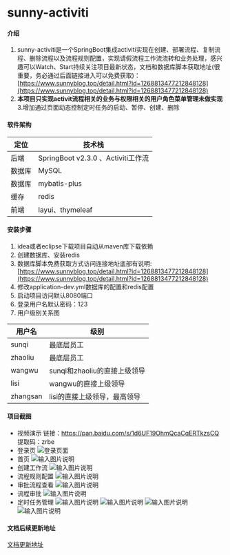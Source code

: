 # sunny-activiti

#### 介绍
1.  sunny-activiti是一个SpringBoot集成activiti实现在创建、部署流程、复制流程、删除流程以及流程规则配置，实现请假流程工作流流转和业务处理，感兴趣可以Watch、Start持续关注项目最新状态，文档和数据库脚本获取地址(很重要，务必通过后面链接进入可以免费获取)：[https://www.sunnyblog.top/detail.html?id=1268813477212848128](https://www.sunnyblog.top/detail.html?id=1268813477212848128)
2.  **本项目只实现activit流程相关的业务与权限相关的用户角色菜单管理未做实现**
3.增加通过页面动态控制定时任务的启动、暂停、创建、删除

#### 软件架构
| 定位  | 技术栈               |
|-----|-------------------|
| 后端  | SpringBoot v2.3.0 、Activiti工作流|
| 数据库 | MySQL             |
| 数据库 | mybatis-plus      |
| 缓存 | redis      |
| 前端| layui、thymeleaf|



#### 安装步骤

1.  idea或者eclipse下载项目自动从maven库下载依赖
2.  创建数据库、安装redis
3.  数据库脚本免费获取方式访问连接地址底部有说明: [https://www.sunnyblog.top/detail.html?id=1268813477212848128](https://www.sunnyblog.top/detail.html?id=1268813477212848128)
3.  修改application-dev.yml数据库的配置和redis配置
4. 启动项目访问默认8080端口
5. 登录用户名默认密码：123
6. 用户级别关系图

| 用户名  | 级别               |
|-----|-------------------|
| sunqi  | 最底层员工|
| zhaoliu | 最底层员工             |
| wangwu | sunqi和zhaoliu的直接上级领导      |
| lisi | wangwu的直接上级领导      |
| zhangsan| lisi的直接上级领导，最高领导|

#### 项目截图
- 视频演示
链接：https://pan.baidu.com/s/1d6UF19OhmQcaCqERTkzsCQ
提取码：zrbe
- 登录页
![登录页面](https://images.gitee.com/uploads/images/2020/0605/171237_7c3597aa_806588.png "屏幕截图.png")
- 首页
![输入图片说明](https://images.gitee.com/uploads/images/2020/0605/171322_ae275f60_806588.png "屏幕截图.png")
- 创建工作流
![输入图片说明](https://images.gitee.com/uploads/images/2020/0605/171353_f8230e44_806588.png "屏幕截图.png")
- 流程规则配置
![输入图片说明](https://images.gitee.com/uploads/images/2020/0605/171431_d86afc47_806588.png "屏幕截图.png")
- 审批流程查看
![输入图片说明](https://images.gitee.com/uploads/images/2020/0605/171550_26046adb_806588.png "屏幕截图.png")
- 流程审批
![输入图片说明](https://images.gitee.com/uploads/images/2020/0605/171624_accb6c12_806588.png "屏幕截图.png")
- 定时任务管理
![输入图片说明](https://images.gitee.com/uploads/images/2020/0610/111155_11aed12e_806588.png "屏幕截图.png")
![输入图片说明](https://images.gitee.com/uploads/images/2020/0610/111216_2c83c874_806588.png "屏幕截图.png")
![输入图片说明](https://images.gitee.com/uploads/images/2020/0610/111233_31135d40_806588.png "屏幕截图.png")
![输入图片说明](https://images.gitee.com/uploads/images/2020/0610/111248_4fbbebe6_806588.png "屏幕截图.png")
#### 文档后续更新地址
[文档更新地址](https://www.sunnyblog.top/index.html?typeId=1266297638089654272)


